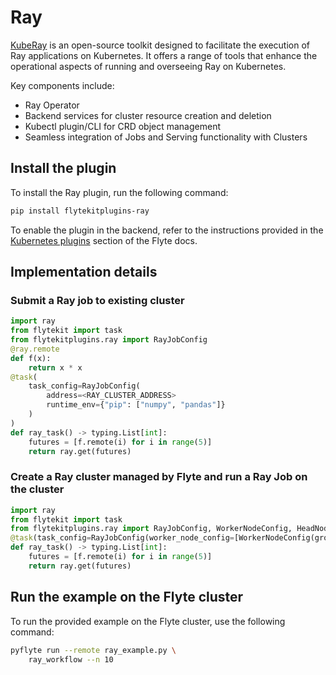 # Ray

[KubeRay](https://github.com/ray-project/kuberay) is an open-source toolkit designed to facilitate the execution of
Ray applications on Kubernetes. It offers a range of tools that enhance the operational aspects of
running and overseeing Ray on Kubernetes.

Key components include:

- Ray Operator
- Backend services for cluster resource creation and deletion
- Kubectl plugin/CLI for CRD object management
- Seamless integration of Jobs and Serving functionality with Clusters

## Install the plugin

To install the Ray plugin, run the following command:

```bash
pip install flytekitplugins-ray
```

To enable the plugin in the backend, refer to the instructions provided in the [Kubernetes plugins](https://www.union.ai/docs/flyte/deployment/flyte-plugins/kubernetes-plugins/) section of the Flyte docs.

## Implementation details

### Submit a Ray job to existing cluster

```python
import ray
from flytekit import task
from flytekitplugins.ray import RayJobConfig
@ray.remote
def f(x):
    return x * x
@task(
    task_config=RayJobConfig(
        address=<RAY_CLUSTER_ADDRESS>
        runtime_env={"pip": ["numpy", "pandas"]}
    )
)
def ray_task() -> typing.List[int]:
    futures = [f.remote(i) for i in range(5)]
    return ray.get(futures)
```

### Create a Ray cluster managed by Flyte and run a Ray Job on the cluster

```python
import ray
from flytekit import task
from flytekitplugins.ray import RayJobConfig, WorkerNodeConfig, HeadNodeConfig
@task(task_config=RayJobConfig(worker_node_config=[WorkerNodeConfig(group_name="test-group", replicas=10)]))
def ray_task() -> typing.List[int]:
    futures = [f.remote(i) for i in range(5)]
    return ray.get(futures)
```

## Run the example on the Flyte cluster

To run the provided example on the Flyte cluster, use the following command:

```bash
pyflyte run --remote ray_example.py \
    ray_workflow --n 10
```

